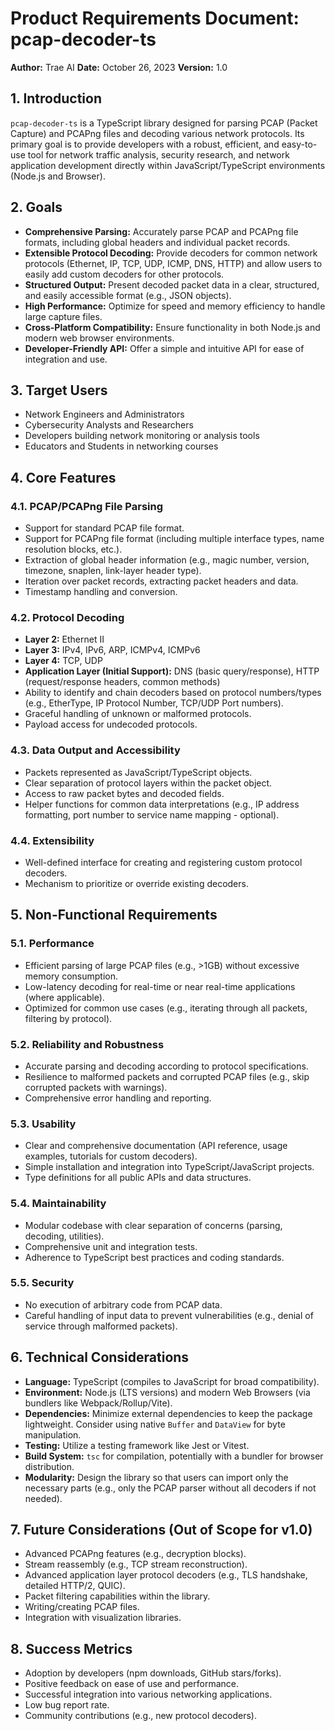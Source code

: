 # Product Requirements Document: pcap-decoder-ts

**Author:** Trae AI
**Date:** October 26, 2023
**Version:** 1.0

## 1. Introduction

`pcap-decoder-ts` is a TypeScript library designed for parsing PCAP (Packet Capture) and PCAPng files and decoding various network protocols. Its primary goal is to provide developers with a robust, efficient, and easy-to-use tool for network traffic analysis, security research, and network application development directly within JavaScript/TypeScript environments (Node.js and Browser).

## 2. Goals

- **Comprehensive Parsing:** Accurately parse PCAP and PCAPng file formats, including global headers and individual packet records.
- **Extensible Protocol Decoding:** Provide decoders for common network protocols (Ethernet, IP, TCP, UDP, ICMP, DNS, HTTP) and allow users to easily add custom decoders for other protocols.
- **Structured Output:** Present decoded packet data in a clear, structured, and easily accessible format (e.g., JSON objects).
- **High Performance:** Optimize for speed and memory efficiency to handle large capture files.
- **Cross-Platform Compatibility:** Ensure functionality in both Node.js and modern web browser environments.
- **Developer-Friendly API:** Offer a simple and intuitive API for ease of integration and use.

## 3. Target Users

- Network Engineers and Administrators
- Cybersecurity Analysts and Researchers
- Developers building network monitoring or analysis tools
- Educators and Students in networking courses

## 4. Core Features

### 4.1. PCAP/PCAPng File Parsing

- Support for standard PCAP file format.
- Support for PCAPng file format (including multiple interface types, name resolution blocks, etc.).
- Extraction of global header information (e.g., magic number, version, timezone, snaplen, link-layer header type).
- Iteration over packet records, extracting packet headers and data.
- Timestamp handling and conversion.

### 4.2. Protocol Decoding

- **Layer 2:** Ethernet II
- **Layer 3:** IPv4, IPv6, ARP, ICMPv4, ICMPv6
- **Layer 4:** TCP, UDP
- **Application Layer (Initial Support):** DNS (basic query/response), HTTP (request/response headers, common methods)
- Ability to identify and chain decoders based on protocol numbers/types (e.g., EtherType, IP Protocol Number, TCP/UDP Port numbers).
- Graceful handling of unknown or malformed protocols.
- Payload access for undecoded protocols.

### 4.3. Data Output and Accessibility

- Packets represented as JavaScript/TypeScript objects.
- Clear separation of protocol layers within the packet object.
- Access to raw packet bytes and decoded fields.
- Helper functions for common data interpretations (e.g., IP address formatting, port number to service name mapping - optional).

### 4.4. Extensibility

- Well-defined interface for creating and registering custom protocol decoders.
- Mechanism to prioritize or override existing decoders.

## 5. Non-Functional Requirements

### 5.1. Performance

- Efficient parsing of large PCAP files (e.g., >1GB) without excessive memory consumption.
- Low-latency decoding for real-time or near real-time applications (where applicable).
- Optimized for common use cases (e.g., iterating through all packets, filtering by protocol).

### 5.2. Reliability and Robustness

- Accurate parsing and decoding according to protocol specifications.
- Resilience to malformed packets and corrupted PCAP files (e.g., skip corrupted packets with warnings).
- Comprehensive error handling and reporting.

### 5.3. Usability

- Clear and comprehensive documentation (API reference, usage examples, tutorials for custom decoders).
- Simple installation and integration into TypeScript/JavaScript projects.
- Type definitions for all public APIs and data structures.

### 5.4. Maintainability

- Modular codebase with clear separation of concerns (parsing, decoding, utilities).
- Comprehensive unit and integration tests.
- Adherence to TypeScript best practices and coding standards.

### 5.5. Security

- No execution of arbitrary code from PCAP data.
- Careful handling of input data to prevent vulnerabilities (e.g., denial of service through malformed packets).

## 6. Technical Considerations

- **Language:** TypeScript (compiles to JavaScript for broad compatibility).
- **Environment:** Node.js (LTS versions) and modern Web Browsers (via bundlers like Webpack/Rollup/Vite).
- **Dependencies:** Minimize external dependencies to keep the package lightweight. Consider using native `Buffer` and `DataView` for byte manipulation.
- **Testing:** Utilize a testing framework like Jest or Vitest.
- **Build System:** `tsc` for compilation, potentially with a bundler for browser distribution.
- **Modularity:** Design the library so that users can import only the necessary parts (e.g., only the PCAP parser without all decoders if not needed).

## 7. Future Considerations (Out of Scope for v1.0)

- Advanced PCAPng features (e.g., decryption blocks).
- Stream reassembly (e.g., TCP stream reconstruction).
- Advanced application layer protocol decoders (e.g., TLS handshake, detailed HTTP/2, QUIC).
- Packet filtering capabilities within the library.
- Writing/creating PCAP files.
- Integration with visualization libraries.

## 8. Success Metrics

- Adoption by developers (npm downloads, GitHub stars/forks).
- Positive feedback on ease of use and performance.
- Successful integration into various networking applications.
- Low bug report rate.
- Community contributions (e.g., new protocol decoders).
